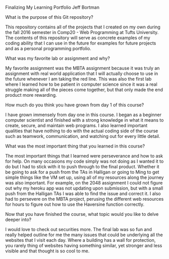 Finalizing My Learning Portfolio
Jeff Bortman

What is the purpose of this Git repository?

This repository contains all of the projects that I created on my own during the fall 2016 semester in Comp20 - Web Programming at Tufts University. The contents of this repository will serve as concrete examples of my coding ability that I can use in the future for examples for future projects and as a personal programming portfolio. 

What was my favorite lab or assignment and why?

My favorite assignment was the MBTA assignment because it was truly an assignment with real world application that I will actually choose to use in the future whenever I am taking the red line. This was also the first lab where I learned how to be patient in computer science since it was a real struggle making all of the pieces come together, but that only made the end product more rewarding.

How much do you think you have grown from day 1 of this course?

I have grown immensely from day one in this course. I began as a beginner computer scientist and finished with a strong knowledge in what it means to create, secure, and maintain web programs. I also learned important qualities that have nothing to do with the actual coding side of the course such as teamwork, communication, and watching out for every little detail. 

What was the most important thing that you learned in this course?

The most important things that I learned were perseverance and how to ask for help. On many occasions  my code simply was not doing as I wanted it to do but I had to stick with it to push through to the final product. Whether it be going to ask for a push from the TAs in Halligan or going to Ming to get simple things like the VM set up, using all of my resources along the journey was also important. For example, on the 2048 assignment I could not figure out why my heroku app was not updating upon submission, but with a small push from the Halligan TAs I was able to find the issue and correct it. I also had to persevere on the MBTA project, perusing the different web resources for hours to figure out how to use the Haversine function correctly. 

Now that you have finished the course, what topic would you like to delve deeper into?

I would love to check out securities more. The final lab was so fun and really helped outline for me the many issues that could be underlying all the websites that I visit each day. Where a building has a wall for protection, you rarely thing of websites having something similar, yet stronger and less visible and that thought is so cool to me. 